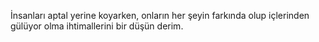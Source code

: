 İnsanları aptal yerine koyarken, onların her şeyin farkında olup içlerinden gülüyor olma ihtimallerini bir düşün derim.